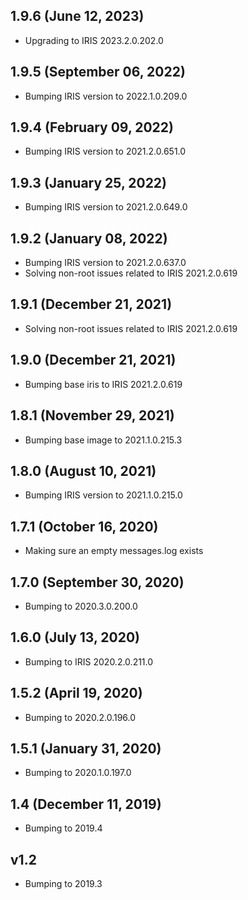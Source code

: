 ## 1.9.6 (June 12, 2023)
  - Upgrading to IRIS 2023.2.0.202.0

## 1.9.5 (September 06, 2022)
  - Bumping IRIS version to 2022.1.0.209.0

## 1.9.4 (February 09, 2022)
  - Bumping IRIS version to 2021.2.0.651.0

## 1.9.3 (January 25, 2022)
  - Bumping IRIS version to 2021.2.0.649.0

## 1.9.2 (January 08, 2022)
  - Bumping IRIS version to 2021.2.0.637.0
  - Solving non-root issues related to IRIS 2021.2.0.619

## 1.9.1 (December 21, 2021)
  - Solving non-root issues related to IRIS 2021.2.0.619

## 1.9.0 (December 21, 2021)
  - Bumping base iris to IRIS 2021.2.0.619

## 1.8.1 (November 29, 2021)
  - Bumping base image to 2021.1.0.215.3

## 1.8.0 (August 10, 2021)
  - Bumping IRIS version to 2021.1.0.215.0

## 1.7.1 (October 16, 2020)
  - Making sure an empty messages.log exists

## 1.7.0 (September 30, 2020)
- Bumping to 2020.3.0.200.0

## 1.6.0 (July 13, 2020)
- Bumping to IRIS 2020.2.0.211.0

## 1.5.2 (April 19, 2020)
  - Bumping to 2020.2.0.196.0

## 1.5.1 (January 31, 2020)
- Bumping to 2020.1.0.197.0

## 1.4 (December 11, 2019)
- Bumping to 2019.4

## v1.2 
- Bumping to 2019.3

